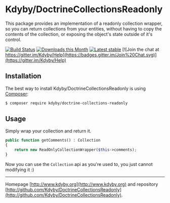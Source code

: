 Kdyby/DoctrineCollectionsReadonly
======

This package provides an implementation of a readonly collection wrapper, so you can return collections from your entities,
without having to copy the contents of the collection, or exposing the object's state outside of it's control.

[![Build Status](https://travis-ci.org/Kdyby/DoctrineCollectionsReadonly.svg?branch=master)](https://travis-ci.org/Kdyby/DoctrineCollectionsReadonly)
[![Downloads this Month](https://img.shields.io/packagist/dm/kdyby/doctrine-collections-readonly.svg)](https://packagist.org/packages/kdyby/doctrine-collections-readonly)
[![Latest stable](https://img.shields.io/packagist/v/kdyby/doctrine-collections-readonly.svg)](https://packagist.org/packages/kdyby/doctrine-collections-readonly)
[![Join the chat at https://gitter.im/Kdyby/Help](https://badges.gitter.im/Join%20Chat.svg)](https://gitter.im/Kdyby/Help)


Installation
------------

The best way to install Kdyby/DoctrineCollectionsReadonly is using  [Composer](http://getcomposer.org/):

```sh
$ composer require kdyby/doctrine-collections-readonly
```


Usage
-----

Simply wrap your collection and return it.

```php
public function getComments() : Collection
{
	return new ReadOnlyCollectionWrapper($this->comments);
}
```

Now you can use the `Collection` api as you're used to, you just cannot modifying it :)


-----

Homepage [http://www.kdyby.org](http://www.kdyby.org) and repository [http://github.com/Kdyby/DoctrineCollectionsReadonly](http://github.com/Kdyby/DoctrineCollectionsReadonly).
